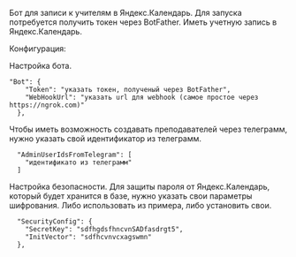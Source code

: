 Бот для записи к учителям в Яндекс.Календарь. 
Для запуска потребуется получить токен через BotFather.
Иметь учетную запись в Яндекс.Календарь.

Конфигурация:

Настройка бота.
```
"Bot": {
    "Token": "указать токен, полученый через BotFather",
    "WebHookUrl": "указать url для webhook (самое простое через https://ngrok.com)"
  },
```
Чтобы иметь возможность создавать преподавателей через телеграмм, нужно указать свой идентификатор из телеграмм.
```
  "AdminUserIdsFromTelegram": [
    "идентификато из телеграмм"
  ]
```

Настройка безопасности.
Для защиты пароля от Яндекс.Календарь, который будет хранится в базе, нужно указать свои параметры шифрования. Либо использовать из примера, либо установить свои.
```
  "SecurityConfig": {
    "SecretKey": "sdfhgdsfhncvnSADfasdrgt5",
    "InitVector": "sdfhcvnvcxagswmn"
  },
```

